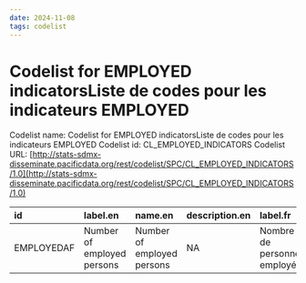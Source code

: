 ```yaml
---
date: 2024-11-08
tags: codelist
---
```


# Codelist for EMPLOYED indicatorsListe de codes pour les indicateurs EMPLOYED

Codelist name: Codelist for EMPLOYED indicatorsListe de codes pour les indicateurs EMPLOYED
Codelist id: CL_EMPLOYED_INDICATORS
Codelist URL: [http://stats-sdmx-disseminate.pacificdata.org/rest/codelist/SPC/CL_EMPLOYED_INDICATORS/1.0](http://stats-sdmx-disseminate.pacificdata.org/rest/codelist/SPC/CL_EMPLOYED_INDICATORS/1.0)

|id         |label.en                   |name.en                    |description.en |label.fr                      |name.fr                       |description.fr |
|:----------|:--------------------------|:--------------------------|:--------------|:-----------------------------|:-----------------------------|:--------------|
|EMPLOYEDAF |Number of employed persons |Number of employed persons |NA             |Nombre de personnes employées |Nombre de personnes employées |NA             |
